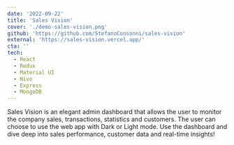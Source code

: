 ```yaml
---
date: '2022-09-22'
title: 'Sales Vision'
cover: './demo-sales-vision.png'
github: 'https://github.com/StefanoConsonni/sales-vision'
external: 'https://sales-vision.vercel.app/'
cta: ''
tech:
  - React
  - Redux
  - Material UI
  - Nivo
  - Express
  - MongoDB
---
```


Sales Vision is an elegant admin dashboard that allows the user to monitor the company sales, transactions, statistics and customers. The user can choose to use the web app with Dark or Light mode. Use the dashboard and dive deep into sales performance, customer data and real-time insights!
